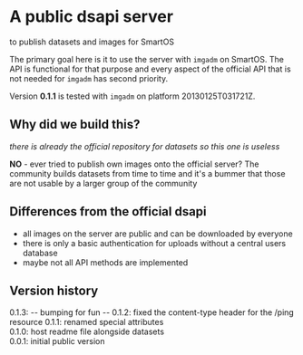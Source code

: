 A public dsapi server
=====================
to publish datasets and images for SmartOS

The primary goal here is it to use the server with `imgadm` on SmartOS. The API is functional for that purpose and every aspect of the official API that is not needed for `imgadm` has second priority.

Version **0.1.1** is tested with `imgadm` on platform 20130125T031721Z.

Why did we build this?
----------------------
*there is already the official repository for datasets so this one is useless*

**NO** - ever tried to publish own images onto the official server? The community builds datasets from time to time and it's a bummer that those are not usable by a larger group of the community

Differences from the official dsapi
-----------------------------------
- all images on the server are public and can be downloaded by everyone
- there is only a basic authentication for uploads without a central users database
- maybe not all API methods are implemented

Version history
---------------
0.1.3: -- bumping for fun --
0.1.2: fixed the content-type header for the /ping resource
0.1.1: renamed special attributes  
0.1.0: host readme file alongside datasets  
0.0.1: initial public version  

